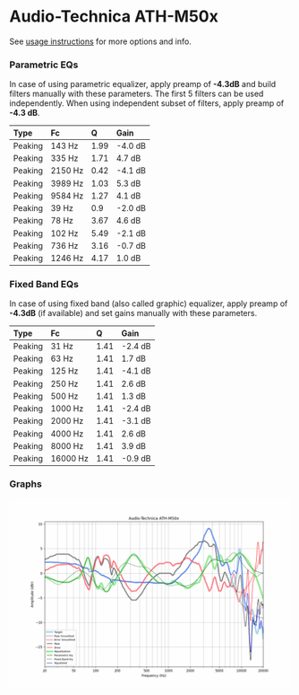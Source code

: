 # Audio-Technica ATH-M50x
See [usage instructions](https://github.com/jaakkopasanen/AutoEq#usage) for more options and info.

### Parametric EQs
In case of using parametric equalizer, apply preamp of **-4.3dB** and build filters manually
with these parameters. The first 5 filters can be used independently.
When using independent subset of filters, apply preamp of **-4.3 dB**.

| Type    | Fc      |    Q | Gain    |
|:--------|:--------|:-----|:--------|
| Peaking | 143 Hz  | 1.99 | -4.0 dB |
| Peaking | 335 Hz  | 1.71 | 4.7 dB  |
| Peaking | 2150 Hz | 0.42 | -4.1 dB |
| Peaking | 3989 Hz | 1.03 | 5.3 dB  |
| Peaking | 9584 Hz | 1.27 | 4.1 dB  |
| Peaking | 39 Hz   | 0.9  | -2.0 dB |
| Peaking | 78 Hz   | 3.67 | 4.6 dB  |
| Peaking | 102 Hz  | 5.49 | -2.1 dB |
| Peaking | 736 Hz  | 3.16 | -0.7 dB |
| Peaking | 1246 Hz | 4.17 | 1.0 dB  |

### Fixed Band EQs
In case of using fixed band (also called graphic) equalizer, apply preamp of **-4.3dB**
(if available) and set gains manually with these parameters.

| Type    | Fc       |    Q | Gain    |
|:--------|:---------|:-----|:--------|
| Peaking | 31 Hz    | 1.41 | -2.4 dB |
| Peaking | 63 Hz    | 1.41 | 1.7 dB  |
| Peaking | 125 Hz   | 1.41 | -4.1 dB |
| Peaking | 250 Hz   | 1.41 | 2.6 dB  |
| Peaking | 500 Hz   | 1.41 | 1.3 dB  |
| Peaking | 1000 Hz  | 1.41 | -2.4 dB |
| Peaking | 2000 Hz  | 1.41 | -3.1 dB |
| Peaking | 4000 Hz  | 1.41 | 2.6 dB  |
| Peaking | 8000 Hz  | 1.41 | 3.9 dB  |
| Peaking | 16000 Hz | 1.41 | -0.9 dB |

### Graphs
![](./Audio-Technica%20ATH-M50x.png)